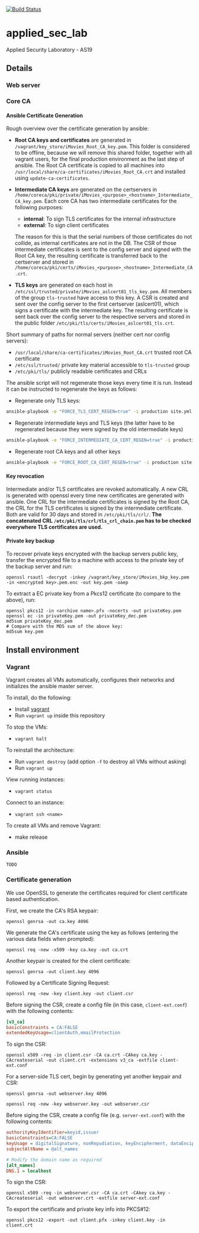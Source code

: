 [![Build Status](https://travis-ci.com/Liblor/applied_sec_lab.svg?token=v2htoQjxNh7zAtUbzeQt&branch=master)](https://travis-ci.com/Liblor/applied_sec_lab)

# applied_sec_lab
Applied Security Laboratory - AS19

## Details

### Web server

### Core CA
#### Ansible Certificate Generation

Rough overview over the certificate generation by ansible:
- **Root CA keys and certificates** are generated in `/vagrant/key_store/iMovies_Root_CA_key.pem`. This folder is considered to be offline, because we will remove this shared folder, together with all vagrant users, for the final production environment as the last step of ansible. The Root CA certificate is copied to all machines into `/usr/local/share/ca-certificates/iMovies_Root_CA.crt` and installed using `update-ca-certificates`.
- **Intermediate CA keys** are generated on the certservers in `/home/coreca/pki/private/iMovies_<purpose>_<hostname>_Intermediate_CA_key.pem`. Each core CA has two intermediate certificates for the following purposes:
  - **internal**: To sign TLS certificates for the internal infrastructure
  - **external**: To sign client certificates

  The reason for this is that the serial numbers of those certificates do not collide, as internal certificates are not in the DB. The CSR of those intermediate certificates is sent to the config server and signed with the Root CA key, the resulting certificate is transferred back to the certserver and stored in `/home/coreca/pki/certs/iMovies_<purpose>_<hostname>_Intermediate_CA.crt`.
- **TLS keys** are generated on each host in `/etc/ssl/trusted/private/iMovies_aslcert01_tls_key.pem`. All members of the group `tls-trusted` have access to this key. A CSR is created and sent over the config server to the first certserver (aslcert01), which signs a certificate with the intermediate key. The resulting certificate is sent back over the config server to the respective servers and stored in the public folder `/etc/pki/tls/certs/iMovies_aslcert01_tls.crt`.

Short summary of paths for normal servers (neither cert nor config servers):
- `/usr/local/share/ca-certificates/iMovies_Root_CA.crt` trusted root CA certificate
- `/etc/ssl/trusted/` private key material accessible to `tls-trusted` group
- `/etc/pki/tls/` publicly readable certificates and CRLs

The ansible script will not regenerate those keys every time it is run. Instead it can be instructed to regenerate the keys as follows:
- Regenerate only TLS keys:
```bash
ansible-playbook -e "FORCE_TLS_CERT_REGEN=true" -i production site.yml
```
- Regenerate intermediate keys and TLS keys (the latter have to be regenerated because they were signed by the old intermediate keys)
```bash
ansible-playbook -e "FORCE_INTERMEDIATE_CA_CERT_REGEN=true" -i production site.yml
```
- Regenerate root CA keys and all other keys
```bash
ansible-playbook -e "FORCE_ROOT_CA_CERT_REGEN=true" -i production site.yml
```

#### Key revocation
Intermediate and/or TLS certificates are revoked automatically. A new CRL is generated with openssl every time new certificates are generated with ansible. One CRL for the intermediate certificates is signed by the Root CA, the CRL for the TLS certificates is signed by the intermediate certificate. Both are valid for 30 days and stored in `/etc/pki/tls/crl/`. **The concatenated CRL `/etc/pki/tls/crl/tls_crl_chain.pem` has to be checked everywhere TLS certificates are used.**

#### Private key backup
To recover private keys encrypted with the backup servers public key, transfer the encrypted file to a machine with access to the private key of the backup server and run:
```
openssl rsautl -decrypt -inkey /vagrant/key_store/iMovies_bkp_key.pem -in <encrypted key>.pem.enc -out key.pem -oaep
```

To extract a EC private key from a Pkcs12 certificate (to compare to the above), run:
```
openssl pkcs12 -in <archive name>.pfx -nocerts -out privateKey.pem
openssl ec -in privateKey.pem -out privateKey_dec.pem
md5sum privateKey_dec.pem
# Compare with the MD5 sum of the above key:
md5sum key.pem
```
## Install environment
### Vagrant
Vagrant creates all VMs automatically, configures their networks and initializes the ansible master server.

To install, do the following:
- Install [vagrant](https://www.vagrantup.com/)
- Run `vagrant up` inside this repository

To stop the VMs:
- `vagrant halt`

To reinstall the architecture:
- Run `vagrant destroy` (add option `-f` to destroy all VMs without asking)
- Run `vagrant up`

View running instances:
- `vagrant status`

Connect to an instance:
- `vagrant ssh <name>`

To create all VMs and remove Vagrant:
- make release

### Ansible
```
TODO
```

### Certificate generation
We use OpenSSL to generate the certificates required for client certificate based authentication.

First, we create the CA's RSA keypair:
```
openssl genrsa -out ca.key 4096
```

We generate the CA's certificate using the key as follows (entering the various data fields when prompted):
```
openssl req -new -x509 -key ca.key -out ca.crt
```

Another keypair is created for the client certificate:
```
openssl genrsa -out client.key 4096
```

Followed by a Certificate Signing Request:

```
openssl req -new -key client.key -out client.csr
```

Before signing the CSR, create a config file (in this case, `client-ext.conf`) with the following contents:
```ini
[v3_ca]
basicConstraints = CA:FALSE
extendedKeyUsage=clientAuth,emailProtection
```

To sign the CSR:
```
openssl x509 -req -in client.csr -CA ca.crt -CAkey ca.key -CAcreateserial -out client.crt -extensions v3_ca -extfile client-ext.conf
```

For a server-side TLS cert, begin by generating yet another keypair and CSR:
```
openssl genrsa -out webserver.key 4096

openssl req -new -key webserver.key -out webserver.csr
```

Before siging the CSR, create a config file (e.g. `server-ext.conf`) with the following contents:
```ini
authorityKeyIdentifier=keyid,issuer
basicConstraints=CA:FALSE
keyUsage = digitalSignature, nonRepudiation, keyEncipherment, dataEncipherment
subjectAltName = @alt_names

# Modify the domain name as required
[alt_names]
DNS.1 = localhost
```

To sign the CSR:
```
openssl x509 -req -in webserver.csr -CA ca.crt -CAkey ca.key -CAcreateserial -out webserver.crt -extfile server-ext.conf
```

To export the certificate and private key info into PKCS#12:
```
openssl pkcs12 -export -out client.pfx -inkey client.key -in client.crt
```
